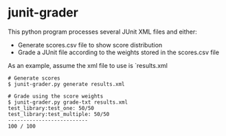 # junit-grader

This python program processes several JUnit XML files and either:

- Generate scores.csv file to show score distribution
- Grade a JUnit file according to the weights stored in the scores.csv file

As an example, assume the xml file to use is `results.xml

```console
# Generate scores
$ junit-grader.py generate results.xml

# Grade using the score weights
$ junit-grader.py grade-txt results.xml
test_library:test_one: 50/50
test_library:test_multiple: 50/50
--------------------------
100 / 100
```
